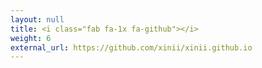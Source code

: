 ```yaml
---
layout: null
title: <i class="fab fa-1x fa-github"></i>
weight: 6
external_url: https://github.com/xinii/xinii.github.io
---
```

